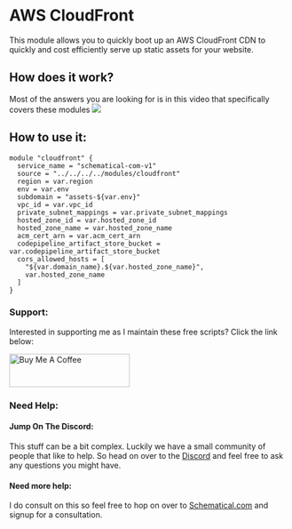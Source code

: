 # AWS CloudFront
This module allows you to quickly boot up an AWS CloudFront CDN to quickly and cost efficiently serve up static assets for your website.

## How does it work?
Most of the answers you are looking for is in this video that specifically covers these modules
[![](./thumb.png)](https://youtu.be/0WVFvI69PnE)

## How to use it:
```
module "cloudfront" {
  service_name = "schematical-com-v1"
  source = "../../../../modules/cloudfront"
  region = var.region
  env = var.env
  subdomain = "assets-${var.env}"
  vpc_id = var.vpc_id
  private_subnet_mappings = var.private_subnet_mappings
  hosted_zone_id = var.hosted_zone_id
  hosted_zone_name = var.hosted_zone_name
  acm_cert_arn = var.acm_cert_arn
  codepipeline_artifact_store_bucket = var.codepipeline_artifact_store_bucket
  cors_allowed_hosts = [
    "${var.domain_name}.${var.hosted_zone_name}",
    var.hosted_zone_name
  ]
}
```


### Support:
Interested in supporting me as I maintain these free scripts? Click the link below:

<a href="https://www.buymeacoffee.com/schematical" target="_blank">
    <img src="https://cdn.buymeacoffee.com/buttons/v2/default-yellow.png" alt="Buy Me A Coffee" style="height: 60px !important;width: 217px !important;" />
</a>






### Need Help:

#### Jump On The Discord:
This stuff can be a bit complex. Luckily we have a small community of people that like to help.
So head on over to the [Discord](https://discord.gg/F6cErPe6VJ) and feel free to ask any questions you might have.

#### Need more help:
I do consult on this so feel free to hop on over to [Schematical.com](https://schematical.com?utm_source=github_sc-terraform-cicd) and signup for a consultation.







